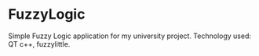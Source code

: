 # FuzzyLogic

Simple Fuzzy Logic application for my university project. Technology used: QT c++, fuzzylittle.
